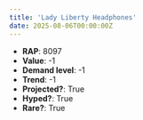 ```yaml
---
title: 'Lady Liberty Headphones'
date: 2025-08-06T00:00:00Z
---
```

- **RAP**: 8097
- **Value**: -1
- **Demand level**: -1
- **Trend**: -1
- **Projected?**: True
- **Hyped?**: True
- **Rare?**: True

